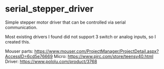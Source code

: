 # serial_stepper_driver
Simple stepper motor driver that can be controlled via serial communication.

Most existing drivers I found did not support 3 switch or analog inputs, so I created this.

Mouser parts:
https://www.mouser.com/ProjectManager/ProjectDetail.aspx?AccessID=6cd5e76669
Micro:
https://www.pjrc.com/store/teensy40.html
Driver:
https://www.pololu.com/product/3768
